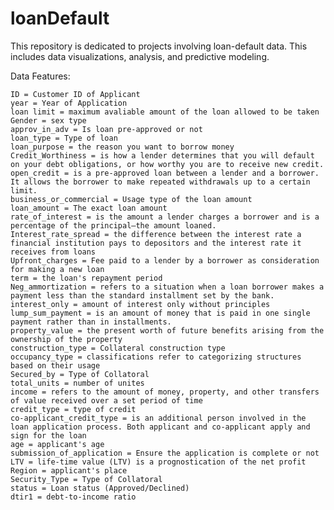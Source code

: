 # loanDefault
This repository is dedicated to projects involving loan-default data. This includes data visualizations, analysis, and predictive modeling.


Data Features:

    ID = Customer ID of Applicant
    year = Year of Application
    loan limit = maximum avaliable amount of the loan allowed to be taken
    Gender = sex type
    approv_in_adv = Is loan pre-approved or not
    loan_type = Type of loan
    loan_purpose = the reason you want to borrow money
    Credit_Worthiness = is how a lender determines that you will default on your debt obligations, or how worthy you are to receive new credit.
    open_credit = is a pre-approved loan between a lender and a borrower. It allows the borrower to make repeated withdrawals up to a certain limit.
    business_or_commercial = Usage type of the loan amount
    loan_amount = The exact loan amount
    rate_of_interest = is the amount a lender charges a borrower and is a percentage of the principal—the amount loaned.
    Interest_rate_spread = the difference between the interest rate a financial institution pays to depositors and the interest rate it receives from loans
    Upfront_charges = Fee paid to a lender by a borrower as consideration for making a new loan
    term = the loan's repayment period
    Neg_ammortization = refers to a situation when a loan borrower makes a payment less than the standard installment set by the bank.
    interest_only = amount of interest only without principles
    lump_sum_payment = is an amount of money that is paid in one single payment rather than in installments.
    property_value = the present worth of future benefits arising from the ownership of the property
    construction_type = Collateral construction type
    occupancy_type = classifications refer to categorizing structures based on their usage
    Secured_by = Type of Collatoral
    total_units = number of unites
    income = refers to the amount of money, property, and other transfers of value received over a set period of time
    credit_type = type of credit
    co-applicant_credit_type = is an additional person involved in the loan application process. Both applicant and co-applicant apply and sign for the loan
    age = applicant's age
    submission_of_application = Ensure the application is complete or not
    LTV = life-time value (LTV) is a prognostication of the net profit
    Region = applicant's place
    Security_Type = Type of Collatoral
    status = Loan status (Approved/Declined)
    dtir1 = debt-to-income ratio


